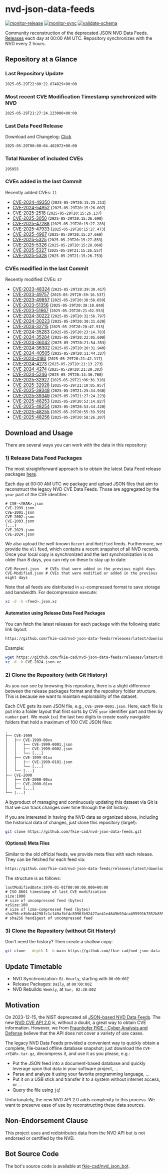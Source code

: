 # nvd-json-data-feeds

[![monitor-release](https://github.com/fkie-cad/nvd-json-data-feeds/actions/workflows/monitor_release.yml/badge.svg)](https://github.com/fkie-cad/nvd-json-data-feeds/actions/workflows/monitor_release.yml)
[![monitor-sync](https://github.com/fkie-cad/nvd-json-data-feeds/actions/workflows/monitor_sync.yml/badge.svg)](https://github.com/fkie-cad/nvd-json-data-feeds/actions/workflows/monitor_sync.yml)
[![validate-schema](https://github.com/fkie-cad/nvd-json-data-feeds/actions/workflows/validate_schema.yml/badge.svg)](https://github.com/fkie-cad/nvd-json-data-feeds/actions/workflows/validate_schema.yml)

Community reconstruction of the deprecated JSON NVD Data Feeds.
[Releases](https://github.com/fkie-cad/nvd-json-data-feeds/releases/latest) each day at 00:00 AM UTC.
Repository synchronizes with the NVD every 2 hours.

## Repository at a Glance

### Last Repository Update

```plain
2025-05-29T22:00:22.874829+00:00
```

### Most recent CVE Modification Timestamp synchronized with NVD

```plain
2025-05-29T21:27:24.223000+00:00
```

### Last Data Feed Release

Download and Changelog: [Click](https://github.com/fkie-cad/nvd-json-data-feeds/releases/latest)

```plain
2025-05-29T00:00:04.402072+00:00
```

### Total Number of included CVEs

```plain
295955
```

### CVEs added in the last Commit

Recently added CVEs: `11`

- [CVE-2024-49350](CVE-2024/CVE-2024-493xx/CVE-2024-49350.json) (`2025-05-29T20:15:25.213`)
- [CVE-2024-54952](CVE-2024/CVE-2024-549xx/CVE-2024-54952.json) (`2025-05-29T20:15:26.007`)
- [CVE-2025-2518](CVE-2025/CVE-2025-25xx/CVE-2025-2518.json) (`2025-05-29T20:15:26.137`)
- [CVE-2025-3050](CVE-2025/CVE-2025-30xx/CVE-2025-3050.json) (`2025-05-29T20:15:26.690`)
- [CVE-2025-47288](CVE-2025/CVE-2025-472xx/CVE-2025-47288.json) (`2025-05-29T20:15:27.283`)
- [CVE-2025-47933](CVE-2025/CVE-2025-479xx/CVE-2025-47933.json) (`2025-05-29T20:15:27.473`)
- [CVE-2025-4967](CVE-2025/CVE-2025-49xx/CVE-2025-4967.json) (`2025-05-29T20:15:27.660`)
- [CVE-2025-5325](CVE-2025/CVE-2025-53xx/CVE-2025-5325.json) (`2025-05-29T20:15:27.853`)
- [CVE-2025-5326](CVE-2025/CVE-2025-53xx/CVE-2025-5326.json) (`2025-05-29T20:15:28.060`)
- [CVE-2025-5327](CVE-2025/CVE-2025-53xx/CVE-2025-5327.json) (`2025-05-29T21:15:26.557`)
- [CVE-2025-5328](CVE-2025/CVE-2025-53xx/CVE-2025-5328.json) (`2025-05-29T21:15:26.753`)


### CVEs modified in the last Commit

Recently modified CVEs: `47`

- [CVE-2023-48324](CVE-2023/CVE-2023-483xx/CVE-2023-48324.json) (`2025-05-29T20:39:30.417`)
- [CVE-2023-49757](CVE-2023/CVE-2023-497xx/CVE-2023-49757.json) (`2025-05-29T20:39:16.537`)
- [CVE-2023-49857](CVE-2023/CVE-2023-498xx/CVE-2023-49857.json) (`2025-05-29T20:38:58.650`)
- [CVE-2023-51356](CVE-2023/CVE-2023-513xx/CVE-2023-51356.json) (`2025-05-29T20:38:10.840`)
- [CVE-2023-51667](CVE-2023/CVE-2023-516xx/CVE-2023-51667.json) (`2025-05-29T20:21:02.553`)
- [CVE-2024-30222](CVE-2024/CVE-2024-302xx/CVE-2024-30222.json) (`2025-05-29T20:32:56.797`)
- [CVE-2024-30223](CVE-2024/CVE-2024-302xx/CVE-2024-30223.json) (`2025-05-29T20:30:31.620`)
- [CVE-2024-32715](CVE-2024/CVE-2024-327xx/CVE-2024-32715.json) (`2025-05-29T20:20:47.913`)
- [CVE-2024-35283](CVE-2024/CVE-2024-352xx/CVE-2024-35283.json) (`2025-05-29T20:23:14.783`)
- [CVE-2024-35284](CVE-2024/CVE-2024-352xx/CVE-2024-35284.json) (`2025-05-29T20:22:05.600`)
- [CVE-2024-36042](CVE-2024/CVE-2024-360xx/CVE-2024-36042.json) (`2025-05-29T20:21:54.353`)
- [CVE-2024-36302](CVE-2024/CVE-2024-363xx/CVE-2024-36302.json) (`2025-05-29T20:20:31.940`)
- [CVE-2024-40505](CVE-2024/CVE-2024-405xx/CVE-2024-40505.json) (`2025-05-29T20:11:44.327`)
- [CVE-2024-4180](CVE-2024/CVE-2024-41xx/CVE-2024-4180.json) (`2025-05-29T20:21:42.117`)
- [CVE-2024-4273](CVE-2024/CVE-2024-42xx/CVE-2024-4273.json) (`2025-05-29T20:21:13.273`)
- [CVE-2024-4274](CVE-2024/CVE-2024-42xx/CVE-2024-4274.json) (`2025-05-29T20:21:29.303`)
- [CVE-2024-5246](CVE-2024/CVE-2024-52xx/CVE-2024-5246.json) (`2025-05-29T20:14:36.760`)
- [CVE-2025-32927](CVE-2025/CVE-2025-329xx/CVE-2025-32927.json) (`2025-05-29T21:06:38.310`)
- [CVE-2025-32928](CVE-2025/CVE-2025-329xx/CVE-2025-32928.json) (`2025-05-29T21:10:05.957`)
- [CVE-2025-39348](CVE-2025/CVE-2025-393xx/CVE-2025-39348.json) (`2025-05-29T21:25:34.930`)
- [CVE-2025-39349](CVE-2025/CVE-2025-393xx/CVE-2025-39349.json) (`2025-05-29T21:27:24.223`)
- [CVE-2025-48253](CVE-2025/CVE-2025-482xx/CVE-2025-48253.json) (`2025-05-29T20:53:14.827`)
- [CVE-2025-48254](CVE-2025/CVE-2025-482xx/CVE-2025-48254.json) (`2025-05-29T20:53:44.420`)
- [CVE-2025-48255](CVE-2025/CVE-2025-482xx/CVE-2025-48255.json) (`2025-05-29T20:55:39.593`)
- [CVE-2025-48256](CVE-2025/CVE-2025-482xx/CVE-2025-48256.json) (`2025-05-29T20:58:26.207`)


## Download and Usage

There are several ways you can work with the data in this repository:

### 1) Release Data Feed Packages

The most straightforward approach is to obtain the latest Data Feed release packages [here](https://github.com/fkie-cad/nvd-json-data-feeds/releases/latest).

Each day at 00:00 AM UTC we package and upload JSON files that aim to reconstruct the legacy NVD CVE Data Feeds.
Those are aggregated by the `year` part of the CVE identifier:

```
# CVE-<YEAR>.json
CVE-1999.json
CVE-2001.json
CVE-2002.json
CVE-2003.json
[...]
CVE-2023.json
CVE-2024.json
```

We also upload the well-known `Recent` and `Modified` feeds.
Furthermore, we provide the `All` feed, which contains a recent snapshot of all NVD records.
Once your local copy is synchronized and the last synchronization is no older than 8 days, you can rely on these to stay up to date:

```plain
CVE-Recent.json   # CVEs that were added in the previous eight days
CVE-Modified.json # CVEs that were modified or added in the previous eight days
```

Note that all feeds are distributed in `xz`-compressed format to save storage and bandwidth.
For decompression execute:

```sh
xz -d -k <feed>.json.xz
```

#### Automation using Release Data Feed Packages

You can fetch the latest releases for each package with the following static link layout:

```sh
https://github.com/fkie-cad/nvd-json-data-feeds/releases/latest/download/CVE-<YEAR>.json.xz
```

Example:

```sh
wget https://github.com/fkie-cad/nvd-json-data-feeds/releases/latest/download/CVE-2024.json.xz
xz -d -k CVE-2024.json.xz
```

### 2) Clone the Repository (with Git History)

As you can see by browsing this repository, there is a slight difference between the release packages format and the repository folder structure.
This is because we want to maintain explorability of the dataset.

Each CVE gets its own JSON file, e.g., `CVE-1999-0001.json`.
Here, each file is put into a folder layout that first sorts by CVE `year` identifier part and then by `number` part.
We mask (`xx`) the last two digits to create easily navigable folders that hold a maximum of 100 CVE JSON files:

```plain
.
├── CVE-1999
│   ├── CVE-1999-00xx
│   │   ├── CVE-1999-0001.json
│   │   ├── CVE-1999-0002.json
│   │   └── [...]
│   ├── CVE-1999-01xx
│   │   ├── CVE-1999-0101.json
│   │   └── [...]
│   └── [...]
├── CVE-2000
│   ├── CVE-2000-00xx
│   ├── CVE-2000-01xx
│   └── [...]
└── [...]
```

A byproduct of managing and continuously updating this dataset via Git is that we can track changes over time through the Git history.

If you are interested in having the NVD data as organized above, including the historical data of changes, just clone this repository (large!):

```sh
git clone https://github.com/fkie-cad/nvd-json-data-feeds.git
```

#### (Optional) Meta Files

Similar to the old official feeds, we provide meta files with each release. They can be fetched for each feed via:

```sh
https://github.com/fkie-cad/nvd-json-data-feeds/releases/latest/download/CVE-<YEAR>.meta
```

The structure is as follows:

```plain
lastModifiedDate:1970-01-01T00:00:00.000+00:00                          # ISO 8601 timestamp of last CVE modification
size:1000                                                               # size of uncompressed feed (bytes)
xzSize:100                                                              # size of lzma-compressed feed (bytes)
sha256:e3b0c44298fc1c149afbf4c8996fb92427ae41e4649b934ca495991b7852b855 # sha256 hexdigest of uncompressed feed
```

### 3) Clone the Repository (without Git History)

Don't need the history? Then create a shallow copy:

```sh
git clone --depth 1 -b main https://github.com/fkie-cad/nvd-json-data-feeds.git
```


## Update Timetable

* NVD Synchronization: `Bi-Hourly`, starting with `00:00:00Z`
* Release Packages: `Daily`, at `00:00:00Z`
* NVD Rebuilds: `Weekly`, at `Sun, 02:30:00Z`


## Motivation

On 2023-12-15, the NIST deprecated all [JSON-based NVD Data Feeds](https://nvd.nist.gov/vuln/data-feeds#divRetirementBanner-1).
The new [NVD CVE API 2.0](https://nvd.nist.gov/developers/vulnerabilities) is, without a doubt, a great way to obtain CVE information.
However, we from [Fraunhofer FKIE - Cyber Analysis and Defense](https://www.fkie.fraunhofer.de/en/departments/cad.html) believe that the API does not cover a variety of use cases.

The legacy NVD Data Feeds provided a convenient way to quickly obtain a complete, file-based offline database snapshot; just download the `CVE-<YEAR>.tar.gz`, decompress it, and use it as you please, e.g.:

- Put the JSON feed into a document-based database and quickly leverage upon that data in your software project, ...
- Parse and analyze it using your favorite programming language, ...
- Put it on a USB stick and transfer it to a system without internet access, or ...
- Query the file using `jq`!

Unfortunately, the new NVD API 2.0 adds complexity to this process.
We want to preserve ease of use by reconstructing these data sources.

## Non-Endorsement Clause

This project uses and redistributes data from the NVD API but is not endorsed or certified by the NVD.

## Bot Source Code

The bot's source code is available at [fkie-cad/nvd\_json\_bot](https://github.com/fkie-cad/nvd_json_bot).
